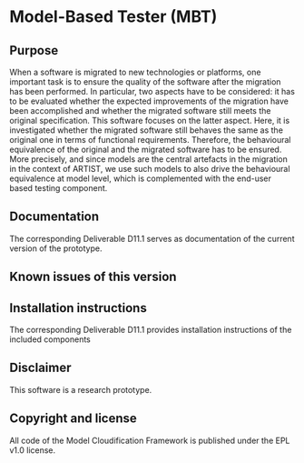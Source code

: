 Model-Based Tester (MBT)
===================================

Purpose
-------

When a software is migrated to new technologies or platforms, one important task is to ensure the quality of the software after the migration has been performed. In particular, two aspects have to be considered: it has to be evaluated whether the expected improvements of the migration have been accomplished and whether the migrated software still meets the original specification. This software focuses on the latter aspect. Here, it is investigated whether the migrated software still behaves the same as the original one in terms of functional requirements. Therefore, the behavioural equivalence of the original and the migrated software has to be ensured. More precisely, and since models are the central artefacts in the migration in the context of ARTIST, we use such models to also drive the behavioural equivalence at model level, which is complemented with the end-user based testing component. 


Documentation
-------------

The corresponding Deliverable D11.1 serves as documentation of the current version of the prototype.

Known issues of this version
----------------------------

Installation instructions
-------------------------   

The corresponding Deliverable D11.1 provides installation instructions of the included components

Disclaimer
----------

This software is a research prototype.

Copyright and license
---------------------

All code of the Model Cloudification Framework is published under the EPL v1.0 license.